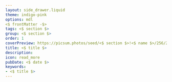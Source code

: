 ```yaml
---
layout: side_drawer.liquid
theme: indigo-pink
options: mdl
<$ frontMatter -$>
tags: <$ section $>
group: <$ section $>
order: 1
coverPreview: https://picsum.photos/seed/<$ section $>!<$ name $>/256/256
title: <$ title $>
description:
icon: read_more
pubDate: <$ date $>
keywords:
- <$ title $>
---
```

